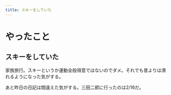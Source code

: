```yaml
---
title: スキーをしていた
---
```


# やったこと

## スキーをしていた

家族旅行。スキーというか運動全般得意ではないのでダメ。それでも昔よりは滑れるようになった気がする。

あと昨日の日記は間違えた気がする。三田二郎に行ったのは2/16だ。
